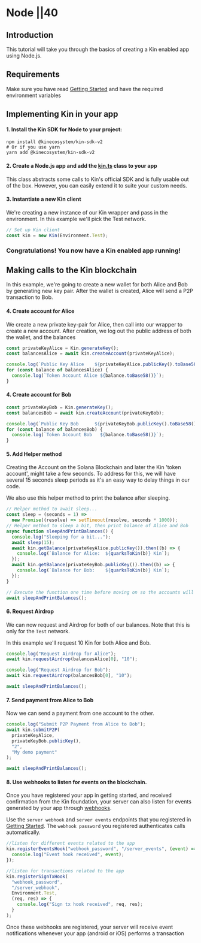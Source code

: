 # Node ||40

## Introduction

This tutorial will take you through the basics of creating a Kin enabled app using Node.js.

## Requirements

Make sure you have read [Getting Started](/tutorials/#getting-started) and have the required environment variables

## Implementing Kin in your app

#### 1. Install the Kin SDK for Node to your project:

```shell
npm install @kinecosystem/kin-sdk-v2
# Or if you use yarn
yarn add @kinecosystem/kin-sdk-v2
```

#### 2. Create a Node.js app and add the [kin.ts](https://github.com/kintegrate/kin-starter-node/blob/main/src/kin.ts) class to your app

This class abstracts some calls to Kin's official SDK and is fully usable out of the box. However, you can easily extend it to suite your custom needs.

#### 3. Instantiate a new Kin client

We're creating a new instance of our Kin wrapper and pass in the environment. In this example we'll pick the Test network.

```typescript
// Set up Kin client
const kin = new Kin(Environment.Test);
```

### Congratulations! You now have a Kin enabled app running!

## Making calls to the Kin blockchain

In this example, we're going to create a new wallet for both Alice and Bob by generating new key pair. After the wallet is created, Alice will send a P2P transaction to Bob.

#### 4. Create account for Alice

We create a new private key-pair for Alice, then call into our wrapper to create a new account. After creation, we log out the public address of both the wallet, and the balances

```typescript
const privateKeyAlice = Kin.generateKey();
const balancesAlice = await kin.createAccount(privateKeyAlice);

console.log(`Public Key Alice    ${privateKeyAlice.publicKey().toBase58()}`);
for (const balance of balancesAlice) {
  console.log(`Token Account Alice ${balance.toBase58()}`);
}
```

#### 4. Create account for Bob

```typescript
const privateKeyBob = Kin.generateKey();
const balancesBob = await kin.createAccount(privateKeyBob);

console.log(`Public Key Bob      ${privateKeyBob.publicKey().toBase58()}`);
for (const balance of balancesBob) {
  console.log(`Token Account Bob   ${balance.toBase58()}`);
}
```

#### 5. Add Helper method

Creating the Account on the Solana Blockchain and later the Kin 'token account', might take a few seconds. To address for this, we will have several 15 seconds sleep periods as it's an easy way to delay things in our code.

We also use this helper method to print the balance after sleeping.

```typescript
// Helper method to await sleep...
const sleep = (seconds = 1) =>
  new Promise((resolve) => setTimeout(resolve, seconds * 1000));
// Helper method to sleep a bit, then print balance of Alice and Bob
async function sleepAndPrintBalances() {
  console.log("Sleeping for a bit...");
  await sleep(15);
  await kin.getBalance(privateKeyAlice.publicKey()).then((b) => {
    console.log(`Balance for Alice:  ${quarksToKin(b)} Kin`);
  });
  await kin.getBalance(privateKeyBob.publicKey()).then((b) => {
    console.log(`Balance for Bob:    ${quarksToKin(b)} Kin`);
  });
}

// Execute the function one time before moving on so the accounts will be created
await sleepAndPrintBalances();
```

#### 6. Request Airdrop

We can now request and Airdrop for both of our balances. Note that this is only for the `Test` network.

In this example we'll request 10 Kin for both Alice and Bob.

```typescript
console.log("Request Airdrop for Alice");
await kin.requestAirdrop(balancesAlice[0], "10");

console.log("Request Airdrop for Bob");
await kin.requestAirdrop(balancesBob[0], "10");

await sleepAndPrintBalances();
```

#### 7. Send payment from Alice to Bob

Now we can send a payment from one account to the other.

```typescript
console.log("Submit P2P Payment from Alice to Bob");
await kin.submitP2P(
  privateKeyAlice,
  privateKeyBob.publicKey(),
  "2",
  "My demo payment"
);

await sleepAndPrintBalances();
```

#### 8. Use webhooks to listen for events on the blockchain.

Once you have registered your app in getting started, and received confirmation from the Kin foundation, your server can also listen for events generated by your app through [webhooks](/docs/agora-webhook-reference/).

Use the `server webhook` and `server events` endpoints that you registered in [Getting Started](/tutorials/#getting-started). The `webhook password` you registered authenticates calls automatically.

```typescript
//listen for different events related to the app
kin.registerEventsHook("webhook_password", "/server_events", (event) => {
  console.log("Event hook received", event);
});

//listen for transactions related to the app
kin.registerSignTxHook(
  "webhook_password",
  "/server_webhook",
  Environment.Test,
  (req, res) => {
    console.log("Sign tx hook received", req, res);
  }
);
```

Once these webhooks are registered, your server will receive event notifications whenever your app (android or iOS) performs a transaction
